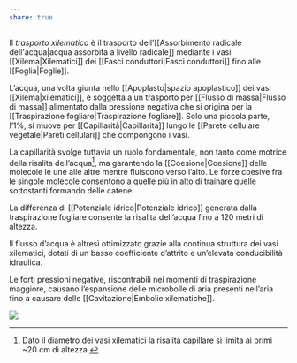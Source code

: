 ```yaml
---
share: true
---
```

Il *trasporto xilematico* è il trasporto dell’[[Assorbimento radicale dell'acqua|acqua assorbita a livello radicale]] mediante i vasi [[Xilema|Xilematici]] dei [[Fasci conduttori|Fasci conduttori]] fino alle [[Foglia|Foglie]].

L’acqua, una volta giunta nello [[Apoplasto|spazio apoplastico]] dei vasi [[Xilema|xilematici]], è soggetta a un trasporto per [[Flusso di massa|Flusso di massa]] alimentato dalla pressione negativa che si origina per la [[Traspirazione fogliare|Traspirazione fogliare]].
Solo una piccola parte, l’1%, si muove per [[Capillarità|Capillarità]] lungo le [[Parete cellulare vegetale|Pareti cellulari]] che compongono i vasi.

La capillarità svolge tuttavia un ruolo fondamentale, non tanto come motrice della risalita dell’acqua[^1], ma garantendo la [[Coesione|Coesione]] delle molecole le une alle altre mentre fluiscono verso l’alto.
Le forze coesive fra le singole molecole consentono a quelle più in alto di trainare quelle sottostanti formando delle catene.

[^1]: Dato il diametro dei vasi xilematici la risalita capillare si limita ai primi ~20 cm di altezza.

La differenza di [[Potenziale idrico|Potenziale idrico]] generata dalla traspirazione fogliare consente la risalita dell’acqua fino a 120 metri di altezza.

Il flusso d’acqua è altresì ottimizzato grazie alla continua struttura dei vasi xilematici, dotati di un basso coefficiente d’attrito e un’elevata conducibilità idraulica.

Le forti pressioni negative, riscontrabili nei momenti di traspirazione maggiore, causano l’espansione delle microbolle di aria presenti nell’aria fino a causare delle [[Cavitazione|Embolie xilematiche]].

![](dd0f5958461131f2a392be823ae17fcd_MD5%201.png)